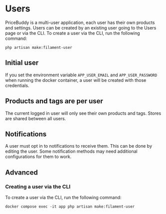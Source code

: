 # Users

PriceBuddy is a multi-user application, each user has their own products and settings. 
Users can be created by an existing user going to the Users page or via the CLI.
To create a user via the CLI, run the following command:

```shell
php artisan make:filament-user
```

## Initial user

If you set the environment variable `APP_USER_EMAIL` and `APP_USER_PASSWORD` 
when running the docker container, a user will be created with those credentials.

## Products and tags are per user

The current logged in user will only see their own products and tags. Stores are
shared between all users.

## Notifications

A user must opt in to notifications to receive them. This can be done by editing
the user. Some notification methods may need additional configurations for them 
to work.

## Advanced

### Creating a user via the CLI

To create a user via the CLI, run the following command:

```shell
docker compose exec -it app php artisan make:filament-user
```
